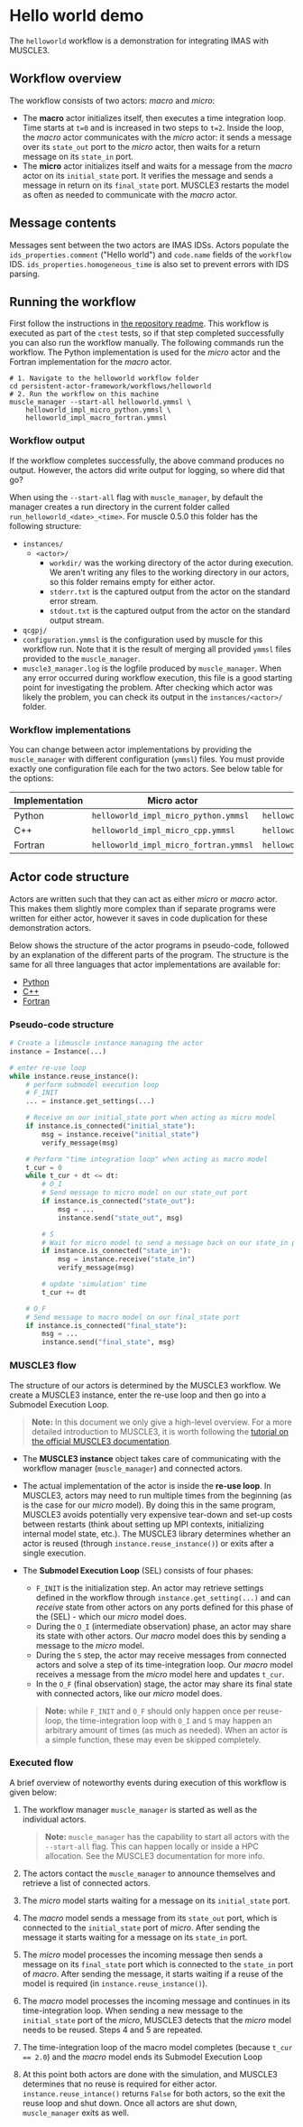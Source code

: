 # Hello world demo

The `helloworld` workflow is a demonstration for integrating IMAS with MUSCLE3.

## Workflow overview

The workflow consists of two actors: *macro* and *micro*:

- The **macro** actor initializes itself, then executes a time integration loop.
  Time starts at `t=0` and is increased in two steps to `t=2`. Inside the loop,
  the *macro* actor communicates with the *micro* actor: it sends a message over
  its `state_out` port to the *micro* actor, then waits for a return message on
  its `state_in` port.
- The **micro** actor initializes itself and waits for a message from the
  *macro* actor on its `initial_state` port. It verifies the message and sends a
  message in return on its `final_state` port. MUSCLE3 restarts the model as
  often as needed to communicate with the *macro* actor.

## Message contents

Messages sent between the two actors are IMAS IDSs. Actors populate the
`ids_properties.comment` ("Hello world") and `code.name` fields of the
`workflow` IDS. `ids_properties.homogeneous_time` is also set to prevent errors
with IDS parsing.

## Running the workflow

First follow the instructions in [the repository readme](../../README.md). This
workflow is executed as part of the `ctest` tests, so if that step completed
successfully you can also run the workflow manually. The following commands run
the workflow. The Python implementation is used for the *micro* actor and the
Fortran implementation for the *macro* actor.

```Shell
# 1. Navigate to the helloworld workflow folder
cd persistent-actor-framework/workflows/helloworld
# 2. Run the workflow on this machine
muscle_manager --start-all helloworld.ymmsl \
    helloworld_impl_micro_python.ymmsl \
    helloworld_impl_macro_fortran.ymmsl
```

### Workflow output

If the workflow completes successfully, the above command produces no output.
However, the actors did write output for logging, so where did that go?

When using the `--start-all` flag with `muscle_manager`, by default the manager
creates a run directory in the current folder called
`run_helloworld_<date>_<time>`. For muscle 0.5.0 this folder has the following
structure:

- `instances/`
  - `<actor>/`
    - `workdir/` was the working directory of the actor during execution. We
      aren't writing any files to the working directory in our actors, so this
      folder remains empty for either actor.
    - `stderr.txt` is the captured output from the actor on the standard error
      stream.
    - `stdout.txt` is the captured output from the actor on the standard output
      stream.
- `qcgpj/`
- `configuration.ymmsl` is the configuration used by muscle for this workflow
  run. Note that it is the result of merging all provided `ymmsl` files provided
  to the `muscle_manager`.
- `muscle3_manager.log` is the logfile produced by `muscle_manager`. When any
  error occurred during workflow execution, this file is a good starting point
  for investigating the problem. After checking which actor was likely the
  problem, you can check its output in the `instances/<actor>/` folder.

### Workflow implementations

You can change between actor implementations by providing the `muscle_manager`
with different configuration (`ymmsl`) files. You must provide exactly one
configuration file each for the two actors. See below table for the options:

| Implementation | Micro actor                           | Macro actor
| -------------- | ------------------------------------- | --------------------------------------
| Python         | `helloworld_impl_micro_python.ymmsl`  | `helloworld_impl_macro_python.ymmsl`
| C++            | `helloworld_impl_micro_cpp.ymmsl`     | `helloworld_impl_macro_cpp.ymmsl`
| Fortran        | `helloworld_impl_micro_fortran.ymmsl` | `helloworld_impl_macro_fortran.ymmsl`

## Actor code structure

Actors are written such that they can act as either *micro* or *macro* actor.
This makes them slightly more complex than if separate programs were written for
either actor, however it saves in code duplication for these demonstration
actors.

Below shows the structure of the actor programs in pseudo-code, followed by an
explanation of the different parts of the program. The structure is the same for
all three languages that actor implementations are available for:

- [Python](../../actors/helloworld/helloworld.py)
- [C++](../../actors/helloworld/helloworld.cpp)
- [Fortran](../../actors/helloworld/helloworld.f90)

### Pseudo-code structure

```Python
# Create a libmuscle instance managing the actor
instance = Instance(...)

# enter re-use loop
while instance.reuse_instance():
    # perform submodel execution loop
    # F_INIT
    ... = instance.get_settings(...)

    # Receive on our initial_state port when acting as micro model
    if instance.is_connected("initial_state"):
        msg = instance.receive("initial_state")
        verify_message(msg)

    # Perform "time integration loop" when acting as macro model
    t_cur = 0
    while t_cur + dt <= dt:
        # O_I
        # Send message to micro model on our state_out port
        if instance.is_connected("state_out"):
            msg = ...
            instance.send("state_out", msg)

        # S 
        # Wait for micro model to send a message back on our state_in part
        if instance.is_connected("state_in"):
            msg = instance.receive("state_in")
            verify_message(msg)

        # update 'simulation' time
        t_cur += dt

    # O_F
    # Send message to macro model on our final_state port
    if instance.is_connected("final_state"):
        msg = ...
        instance.send("final_state", msg)
```

### MUSCLE3 flow

The structure of our actors is determined by the MUSCLE3 workflow. We create a
MUSCLE3 instance, enter the re-use loop and then go into a Submodel Execution
Loop.

> **Note:** In this document we only give a high-level overview. For a more
> detailed introduction to MUSCLE3, it is worth following the [tutorial on the
> official MUSCLE3
> documentation](https://muscle3.readthedocs.io/en/latest/tutorial.html).

- The **MUSCLE3 instance** object takes care of communicating with the workflow
  manager (`muscle_manager`) and connected actors.
- The actual implementation of the actor is inside the **re-use loop**. In
  MUSCLE3, actors may need to run multiple times from the beginning (as is the
  case for our *micro* model). By doing this in the same program, MUSCLE3 avoids
  potentially very expensive tear-down and set-up costs between restarts (think
  about setting up MPI contexts, initializing internal model state, etc.). The
  MUSCLE3 library determines whether an actor is reused (through
  `instance.reuse_instance()`) or exits after a single execution.
- The **Submodel Execution Loop** (SEL) consists of four phases:
  - `F_INIT` is the initialization step. An actor may retrieve settings defined
    in the workflow through `instance.get_setting(...)` and can *receive* state
    from other actors on any ports defined for this phase of the (SEL) - which
    our *micro* model does.
  - During the `O_I` (intermediate observation) phase, an actor may share its
    state with other actors. Our *macro* model does this by sending a message to
    the *micro* model.
  - During the `S` step, the actor may receive messages from connected actors
    and solve a step of its time-integration loop. Our *macro* model receives a
    message from the *micro* model here and updates `t_cur`.
  - In the `O_F` (final observation) stage, the actor may share its final state
    with connected actors, like our *micro* model does.
  
  > **Note:** while `F_INIT` and `O_F` should only happen once per reuse-loop,
  > the time-integration loop with `O_I` and `S` may happen an arbitrary amount
  > of times (as much as needed). When an actor is a simple function, these may
  > even be skipped completely.

### Executed flow

A brief overview of noteworthy events during execution of this workflow is given
below:

1. The workflow manager `muscle_manager` is started as well as the individual
   actors.

   > **Note:** `muscle_manager` has the capability to start all actors with the
   > `--start-all` flag. This can happen locally or inside a HPC allocation. See
   > the MUSCLE3 documentation for more info.
2. The actors contact the `muscle_manager` to announce themselves and retrieve a
   list of connected actors.
3. The *micro* model starts waiting for a message on its `initial_state` port.
4. The *macro* model sends a message from its `state_out` port, which is
   connected to the `initial_state` port of *micro*. After sending the message
   it starts waiting for a message on its `state_in` port.
5. The *micro* model processes the incoming message then sends a message on its
   `final_state` port which is connected to the `state_in` port of *macro*.
   After sending the message, it starts waiting if a reuse of the model is
   required (in `instance.reuse_instance()`).
6. The *macro* model processes the incoming message and continues in its
   time-integration loop. When sending a new message to the `initial_state` port
   of the *micro*, MUSCLE3 detects that the *micro* model needs to be reused.
   Steps 4 and 5 are repeated.
7. The time-integration loop of the macro model completes (because `t_cur ==
   2.0`) and the *macro* model ends its Submodel Execution Loop
8. At this point both actors are done with the simulation, and MUSCLE3
   determines that no reuse is required for either actor.
   `instance.reuse_intance()` returns `False` for both actors, so the exit the
   reuse loop and shut down. Once all actors are shut down, `muscle_manager`
   exits as well.
